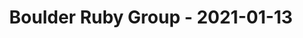 ---
layout: post
title: Boulder Ruby Group - 2021-01-13
datetime: '2021-01-13 17:30:00 -0700'
name: Boulder Ruby Group
external_url: https://www.meetup.com/boulder_ruby_group/events/fzqshrycccbrb/
online_event: true
year_month: 2021-01
---